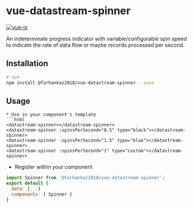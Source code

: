 # vue-datastream-spinner

[![vue-js](https://img.shields.io/badge/vue.js-2.x-brightgreen.svg?maxAge=604800)](https://vuejs.org/)

An indeterminate progress indicator with variable/configurable spin speed to indicate the rate of data flow or maybe records processed per second.  

## Installation
```bash
# npm
npm install @farhankaz2018/vue-datastream-spinner --save

```

## Usage
```
* Use in your component's template
```html
<datastream-spinner></datastream-spinner>
<datastream-spinner :spinsPerSecond="0.5" type="black"></datastream-spinner>
<datastream-spinner :spinsPerSecond="1.5" type="blue"></datastream-spinner>
<datastream-spinner :spinsPerSecond="1" type="custom"></datastream-spinner>
```

* Register within your component
```js
import Spinner from '@farhankaz2018/vue-datastream-spinner';
export default {
  data: {...}
  components: { Spinner }
}

```
